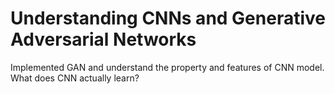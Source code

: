 # Understanding CNNs and Generative Adversarial Networks
Implemented GAN and understand the property and features of CNN model.
What does CNN actually learn?
